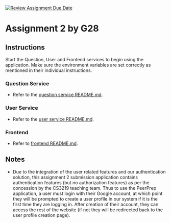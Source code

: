 [![Review Assignment Due Date](https://classroom.github.com/assets/deadline-readme-button-24ddc0f5d75046c5622901739e7c5dd533143b0c8e959d652212380cedb1ea36.svg)](https://classroom.github.com/a/6BOvYMwN)

# Assignment 2 by G28

## Instructions

Start the Question, User and Frontend services to begin using the application. Make sure the environment variables are set correctly as mentioned in their individual instructions.

### Question Service

* Refer to the [question service README.md](backend/services/question/README.md).

### User Service

* Refer to the [user service README.md](backend/services/user/README.md).

### Frontend

* Refer to [frontend README.md](frontend/README.md).

## Notes 

- Due to the integration of the user related features and our authentication solution, this assignment 2 submission application contains authentication features (but no authorization features) as per the concession by the CS3219 teaching team. Thus to use the PeerPrep application, a user must login with their Google account, at which point they will be prompted to create a user profile in our system if it is the first time they are logging in. After creation of their account, they can access the rest of the website (if not they will be redirected back to the user profile creation page).